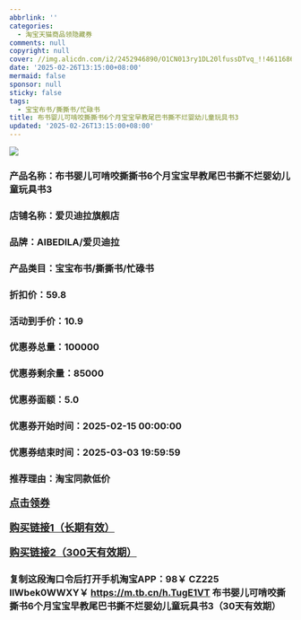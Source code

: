 ```yaml
---
abbrlink: ''
categories:
  - 淘宝天猫商品领隐藏券
comments: null
copyright: null
cover: //img.alicdn.com/i2/2452946890/O1CN013ry1DL20lfussDTvq_!!4611686018427387850-0-item_pic.jpg
date: '2025-02-26T13:15:00+08:00'
mermaid: false
sponsor: null
sticky: false
tags:
  - 宝宝布书/撕撕书/忙碌书
title: 布书婴儿可啃咬撕撕书6个月宝宝早教尾巴书撕不烂婴幼儿童玩具书3
updated: '2025-02-26T13:15:00+08:00'
--- 
```


![](//img.alicdn.com/i2/2452946890/O1CN013ry1DL20lfussDTvq_!!4611686018427387850-0-item_pic.jpg)

### 产品名称：布书婴儿可啃咬撕撕书6个月宝宝早教尾巴书撕不烂婴幼儿童玩具书3
### 店铺名称：爱贝迪拉旗舰店
### 品牌：AIBEDILA/爱贝迪拉
### 产品类目：宝宝布书/撕撕书/忙碌书
### 折扣价：59.8
### 活动到手价：10.9
### 优惠券总量：100000
### 优惠券剩余量：85000
### 优惠券面额：5.0
### 优惠券开始时间：2025-02-15 00:00:00	
### 优惠券结束时间：2025-03-03 19:59:59	
### 推荐理由：淘宝同款低价

<p style="font-size: 18px; font-weight: bold;">
  <a href="https://uland.taobao.com/coupon/edetail?e=CQO9p5zF50%2BlhHvvyUNXZfh8CuWt5YH5OVuOuRD5gLJMmdsrkidbOUV9IBA4kmjLQ7Xjx4CBg8Q4m7Dv317ZA%2BDoZaZFBu3qkP18oJ3yupWg%2Byel8iygCCC4xDgnCBUu1zj8bMnChe9yBOK%2B8KjzSuzY3MUSAX0G1TP3uC6T%2BzrKa4jyh4U%2Bo6DH7O7O7Q1h6j1Lc%2BBh3RuNfiknwDwgYS%2FsWqyKYTVEvx24htuqzYwDHXLApfbZC9QqW3sOLwhkKNHpDh67XGtUL1RwaoPC8DzcyGZCer%2FWX1Vg8LozM11wy7cgGF%2BpAO4bxC%2B7zJfQ%2BnoDgTNhwmM%3D&traceId=2166d8db17407296732636749d133b&union_lens=lensId%3AOPT%401740729685%4021468f81_0dea_1954b931468_a12a%4001%40eyJmbG9vcklkIjo3MzM1NH0ie" target="_blank">点击领券</a>
</p>
<p style="font-size: 18px; font-weight: bold;">
  <a href="https://s.click.taobao.com/t?e=m%3D2%26s%3Dg%2FLeoEOoh8Zw4vFB6t2Z2ueEDrYVVa64K7Vc7tFgwiHjf2vlNIV67kkfnVn6TwKdTHm2guh0YLv3ID%2FV1RqsF4wnCJeELi4I%2FIEn%2BS1IjHAB0ghlTd7WlZVm%2FOAUUFw71qrpxiwMoCNxc1AtbZGVS%2B4ldsDq%2FpxyscE%2BAH0fBzoLZMqoQW%2BfuB6GmlJyRiVTgRbTZRyk9%2BupSzVg%2F62wLKmI7OHMFPjrIXWKUklaMwpAiRjmBOoz8ZoeBfJGED%2B4MhuAa056BnqPgysBSxHfUOXVLEPDWL241BN6xbH3HIVhv%2Fva9uV2OiGFCzYOOqAQ" target="_blank">购买链接1（长期有效）</a>
</p>
<p style="font-size: 18px; font-weight: bold;">
  <a href="https://s.click.taobao.com/MhW5TNs" target="_blank">购买链接2（300天有效期）</a>
</p>

### 复制这段淘口令后打开手机淘宝APP：98￥ CZ225 llWbek0WWXY￥ https://m.tb.cn/h.TugE1VT  布书婴儿可啃咬撕撕书6个月宝宝早教尾巴书撕不烂婴幼儿童玩具书3（30天有效期）
